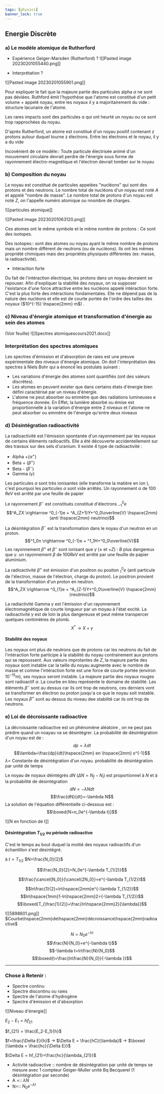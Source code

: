 ```yaml
---
tags: [physics]
banner_lock: true
---
```



## Energie Discrète

### a) Le modèle atomique de Rutherford

- Expérience Geiger-Marsden (Rutherford)
?
![[Pasted image 20230201055440.png]]

- Interprétation
?

![[Pasted image 20230201055901.png]]


Pour expliquer le fait que la majeure partie des particules alpha $\alpha$ ne sont pas déviées. Ruthford émit l'hypothèse que l'atome est constitué d'un petit volume + appelé noyau, entre les noyaux il y a majoritairement du vide : structure lacunaire de l'atome. 

Les rares impacts sont des particules $\alpha$ qui ont heurté un noyau ou ce sont trop rapprochées du noyau.




D'après Rutherford, un atome est constitué d'un noyau positif contenant z protons autour duquel tourne z électrons. Entre les électrons et le noyau, il y a du vide

Incovénient de ce modèle:: Toute particule électrisée animé d'un mouvement circulaire devrait perdre de l'énergie sous forme de rayonnement électro-magnétique et l'électron devrait tomber sur le noyau

### b) Composition du noyau

Le noyau est constitué de particules appelées "nucléons" qui sont des protons et des neutrons. Le nombre total de nucléons d'un noyau est noté $A$ et appelé "nombre de masse". Le nombre total de protons d'un noyau est noté $Z$, on l'appelle numéro atomique ou nnombre de charges.

![[particules atomique]]

![[Pasted image 20230201063120.png]]

Ces atomes ont le même symbole et le même nombre de protons : Ce sont des isotopes.

Des isotopes:: sont des atomes ou noyau ayant le même nombre de protons mais un nombre différent de neutrons (ou de nucléons). Ils ont les mêmes propriété chimiques mais des propriétés physiques différentes (ex: masse, la radioactivité).

- Intéraction forte

Du fait de l'intéraction électrique, les protons dans un noyau devraient se repouser. Afin d'expliquer la stabilité des noyaux, on va supposer l'existance d'une force attractive entre les nucléons appelé intéraction forte. C'est la plus forte des intéractions fondamentales. Elle ne dépend pas de la nature des nucléons et elle est de courte portée de l'ordre des tailles des noyaux ($10^{-15} \hspace{2mm} m$) .

### c) Niveau d'énergie atomique et transformation d'énergie au sein des atomes

(Voir feuille) ![[Spectres atomiquescours2021.docx]]

###  Interprétation des spectres atomiques

Les spectres d'émission et d'absorption de raies est une preuve expérimentale des niveaux d'énergie atomique. On doit l'interprétation des spectres à Niels Bohr qui a énoncé les postulats suivant :
- Les variations d'énergie des atomes sont quantifiés (ont des valeurs discrètes).
- Les atomes en peuvent exister que dans certains états d'énergie bien défini caractérisé par un niveau d'énergie.
- L'atome ne peut absorber ou emmètre que des radiations lumineuses e fréquence donnée.
En Effet, la lumière absorbé ou émise est proportionnelle à la variation d'énergie entre 2 niveaux et l'atome ne peut absorber ou emmètre de l'énergie qu'entre deux niveaux

### d) Désintégration radioactivité 

La radioactivité est l'émission spontanée d'un rayonnement par les noyaux de certains éléments radioactifs. Elle a été découverte accidentellement sur des travaux sur des sels d'uranium. Il existe 4 type de radioactivité  :
- Alpha +($\alpha^+$)
- Beta + ($\beta^+$)
- Beta - ($\beta^-$)
- Gamma ($\gamma$)

Les particules $\alpha$ sont très ionisantes (elle transforme la matière en ion ), c'est pourquoi les particules $\alpha$ sont vide arrêtés. Un rayonnement $\alpha$ de 100 $ReV$ est arrêté par une feuille de papier

Le rayonnement $\beta^-$ est constitués constitué d'électrons $^0_{-1}e$
$$^A_ZX \rightarrow ^0_{-1}e + ^A_{Z+1}Y+^0_0\overline{V} \hspace{2mm} (anti \hspace{2mm} neutrino)$$

La désintégration $\beta^-$ est la transformation dans le noyau d'un neutron en un proton.
$$^1_0n \rightarrow ^0_{-1}e + ^1_1H+^0_0\overline{V}$$
Les rayonnement $\beta^+$ et $\beta^-$ sont ionisant que $\gamma$ ($\pm$ et $+Z$) : $B$ plus dangereux que $\gamma$. un rayonnement $\beta$ de 100$ReV$ est arrêté par une feuille de papier aluminium.

La radioactivité $\beta^+$ est émission d'un positron ou positon $^0_1e$ (anti particule de l'électron, masse de l'électron, charge du proton). Le positron provient de la transformation d'un proton en neutron.
$$^A_ZX \rightarrow ^0_{1}e + ^A_{Z-1}Y+^0_0\overline{V} \hspace{2mm} (neutrino)$$

La radiactivité Gamma $\gamma$ est l'émission d'un rayonnement électromagnétique de courte longueur par un moyau à l'état excité. La radioactivité $\gamma$ est de loin la plus dangereuse et peut même transpercer quelques centimètres de plomb. 
$$X^* \rightarrow X+\gamma$$


#### Stabilité des noyaux

Les noyaux ont plus de neutrons que de protons car les neutrons du fait de l'intéraction forte participe à la stabilité du noyau contrairement aux protons qui se repoussent. Aux valeurs improtantes de $Z$, la majeure partie des noyaux sont instable car la taille du noyau augmente avec le nombre de masse et comme l'intéraction forte est une force de courte portée (environ $10^{-15}m$), ses noyaux seront instable. La majeure partie des noyaux rouges sont radioactif $\alpha$. La courbe en bleu représente le domaine de stabilité. Les éléments $\beta^-$ sont au dessus car ils ont trop de neutrons, ces derniers vont se transformer en électron ou proton jusqu'a ce que le noyau soit instable.
Les noyaux $\beta^+$ sont au dessus du niveau dee stabilité car ils ont trop de neutrons.

### e) Loi de décroissante radioactive

La décroissante radioactive est un phénomène aléatoire , on ne peut pas prédire quand 
un noayau va se désintégrer. 
La probabilité de désintégration d'un noyau est de :
$$dp=\lambda dt$$$$\lambda=\frac{dp}{dt}\hspace{2mm} en \hspace{2mm} s^{-1}$$
$\lambda=$  Constante de désintégration d'un noyau. probabilité de désintégration par unité de temps

Le noyau de noyaux déintégrés $dN$ ($\Delta N=N_f-N_i$) est proportionnel à $N$ et à la probabilité de désintégration
$$dN=-\lambda Ndt$$
$$\frac{dN}{dt}=-\lambda N$$
La solution de l'équation différentielle ci-dessous est :
$$\boxed{N=n_0e^{-\lambda t}}$$

![[N en fonction de t]]


#### Désintégration $T_{1/2}$ ou période radioactive

C'est le temps au bout duquel la moitié des noyaux radioactifs d'un échantillon s'est désintégré.

à $t=T_{1/2}$             $N=\frac{N_0}{2}$

$$\frac{N_0}{2}=N_0e^{-\lambda T_{1/2}}$$

$$\frac{\cancel{N_0}}{\cancel{2N_0}}=e^{-\lambda T_{1/2}}$$

$$ln\frac{1}{2}=ln\hspace{2mm}e^{-\lambda T_{1/2}}$$
$$ln\hspace{1mm}1-ln\hspace{2mm}2={-\lambda T_{1/2}}$$
$$\boxed{T_{\frac{1}{2}}=\frac{ln\hspace{2mm}2}{\lambda}}$$



![[5898601.png]]
$Courbe\hspace{2mm}de\hspace{2mm}décroissance\hspace{2mm}radioactive$ 



$$ N= N_0e^{-\lambda t}$$
$$\frac{N}{N_0}=e^{-\lambda t}$$
$$-\lambda t=ln\frac{N}{N_0}$$
$$\boxed{t=\frac{ln\frac{N}{N_0}}{-\lambda }}$$



---
### Chose à Retenir :

- Spectre continu
- Spectre discontinu ou raies
- Spectre de l'atome d'hydrogène
- Spectre d'émission et d'absorption 


![[Niveau d'énergie]]

$E_2-E_1=hf_{21}$

$f_{21} = \frac{E_2-E_1}{h}$

$f=\frac{\Delta E}{h}$   $\rightarrow$   $\Delta E = \frac{hC}{\lambda}$  $\rightarrow$ $\boxed {\lambda = \frac{hc}{\Delta E}}$


$\Delta E = hf_{21}=\frac{hc}{\lambda_{21}}$

- Activité radioactive :: nombre de désintégration par unité de temps se mesure avec 1 compteur Geiger-Muller unité Bq Becquerel (1 désintégration par seconde)
- A =:: $\lambda N$
- N=:: $N_0e^{-\lambda t}$